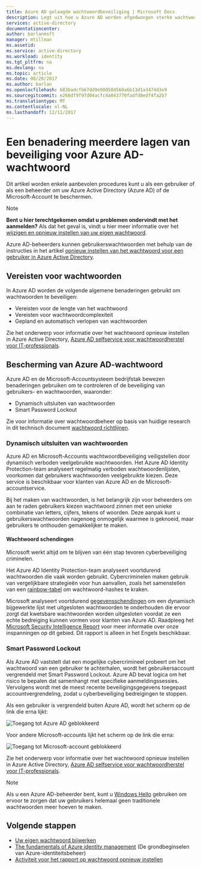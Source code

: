 ```yaml
---
title: Azure AD gelaagde wachtwoordbeveiliging | Microsoft Docs
description: Legt uit hoe u Azure AD worden afgedwongen sterke wachtwoorden en wachtwoorden van gebruikers beschermt tegen cyberbeveiliging criminelen,
services: active-directory
documentationcenter: 
author: barlanmsft
manager: mtillman
ms.assetid: 
ms.service: active-directory
ms.workload: identity
ms.tgt_pltfrm: na
ms.devlang: na
ms.topic: article
ms.date: 08/28/2017
ms.author: barlan
ms.openlocfilehash: 683badcfb67dd9e98058d560a6b13d1a3474d3e9
ms.sourcegitcommit: e266df9f97d04acfc4a843770fadfd8edf4fa2b7
ms.translationtype: MT
ms.contentlocale: nl-NL
ms.lasthandoff: 12/11/2017
---
```

# <a name="a-multi-tiered-approach-to-azure-ad-password-security"></a>Een benadering meerdere lagen van beveiliging voor Azure AD-wachtwoord

Dit artikel worden enkele aanbevolen procedures kunt u als een gebruiker of als een beheerder om uw Azure Active Directory (Azure AD) of de Microsoft-Account te beschermen.

 > [!NOTE]
 > **Bent u hier terechtgekomen omdat u problemen ondervindt met het aanmelden?** Als dat het geval is, vindt u hier meer informatie over het [wijzigen en opnieuw instellen van uw eigen wachtwoord](active-directory-passwords-update-your-own-password.md).
 >
 > Azure AD-beheerders kunnen gebruikerswachtwoorden met behulp van de instructies in het artikel [opnieuw instellen van het wachtwoord voor een gebruiker in Azure Active Directory](active-directory-users-reset-password-azure-portal.md).
 >

## <a name="password-requirements"></a>Vereisten voor wachtwoorden

In Azure AD worden de volgende algemene benaderingen gebruikt om wachtwoorden te beveiligen:

* Vereisten voor de lengte van het wachtwoord
* Vereisten voor wachtwoordcomplexiteit
* Gepland en automatisch verlopen van wachtwoorden

Zie het onderwerp voor informatie over het wachtwoord opnieuw instellen in Azure Active Directory, [Azure AD selfservice voor wachtwoordherstel voor IT-professionals](active-directory-passwords-update-your-own-password.md).

## <a name="azure-ad-password-protections"></a>Bescherming van Azure AD-wachtwoord

Azure AD en de Microsoft-Accountsysteem bedrijfstak bewezen benaderingen gebruiken om te controleren of de beveiliging van gebruikers- en wachtwoorden, waaronder:

* Dynamisch uitsluiten van wachtwoorden
* Smart Password Lockout

Zie voor informatie over wachtwoordbeheer op basis van huidige research in dit technisch document [wachtwoord richtlijnen](http://aka.ms/passwordguidance).

### <a name="dynamically-banned-passwords"></a>Dynamisch uitsluiten van wachtwoorden

Azure AD en Microsoft-Accounts wachtwoordbeveiliging veiligstellen door dynamisch verboden veelgebruikte wachtwoorden. Het Azure AD Identity Protection-team analyseert regelmatig verboden wachtwoordenlijsten, voorkomen dat gebruikers wachtwoorden veelgebruikte kiezen. Deze service is beschikbaar voor klanten van Azure AD en de Microsoft-accountservice.

Bij het maken van wachtwoorden, is het belangrijk zijn voor beheerders om aan te raden gebruikers kiezen wachtwoord zinnen met een unieke combinatie van letters, cijfers, tekens of woorden. Deze aanpak kunt u gebruikerswachtwoorden nagenoeg onmogelijk waarmee is geknoeid, maar gebruikers te onthouden gemakkelijker te maken.

#### <a name="password-breaches"></a>Wachtwoord schendingen

Microsoft werkt altijd om te blijven van één stap tevoren cyberbeveiliging criminelen.

Het Azure AD Identity Protection-team analyseert voortdurend wachtwoorden die vaak worden gebruikt. Cybercriminelen maken gebruik van vergelijkbare strategieën voor hun aanvallen, zoals het samenstellen van een [rainbow-tabel](https://en.wikipedia.org/wiki/Rainbow_table) om wachtwoord-hashes te kraken.

Microsoft analyseert voortdurend [gegevensschendingen](https://www.privacyrights.org/data-breaches) om een dynamisch bijgewerkte lijst met uitgesloten wachtwoorden te onderhouden die ervoor zorgt dat kwetsbare wachtwoorden worden uitgesloten voordat ze een echte bedreiging kunnen vormen voor klanten van Azure AD. Raadpleeg het [Microsoft Security Intelligence Report](https://www.microsoft.com/security/sir/default.aspx) voor meer informatie over onze inspanningen op dit gebied. Dit rapport is alleen in het Engels beschikbaar.

### <a name="smart-password-lockout"></a>Smart Password Lockout

Als Azure AD vaststelt dat een mogelijke cybercrimineel probeert om het wachtwoord van een gebruiker te achterhalen, wordt het gebruikersaccount vergrendeld met Smart Password Lockout. Azure AD bevat logica om het risico te bepalen dat samenhangt met specifieke aanmeldingssessies. Vervolgens wordt met de meest recente beveiligingsgegevens toegepast accountvergrendeling, zodat u cyberbeveiliging bedreigingen te stoppen.

Als een gebruiker is vergrendeld buiten Azure AD, wordt het scherm op de link die erna lijkt:

  ![Toegang tot Azure AD geblokkeerd](./media/active-directory-secure-passwords/locked-out-azuread.png)

Voor andere Microsoft-accounts lijkt het scherm op de link die erna:

  ![Toegang tot Microsoft-account geblokkeerd](./media/active-directory-secure-passwords/locked-out-ms-accounts.png)

Zie het onderwerp voor informatie over het wachtwoord opnieuw instellen in Azure Active Directory, [Azure AD selfservice voor wachtwoordherstel voor IT-professionals](active-directory-passwords-update-your-own-password.md).

  >[!NOTE]
  >Als u een Azure AD-beheerder bent, kunt u [Windows Hello](https://www.microsoft.com/windows/windows-hello) gebruiken om ervoor te zorgen dat uw gebruikers helemaal geen traditionele wachtwoorden meer hoeven te maken.
  >

## <a name="next-steps"></a>Volgende stappen

* [Uw eigen wachtwoord bijwerken](active-directory-passwords-update-your-own-password.md)
* [The fundamentals of Azure identity management](fundamentals-identity.md) (De grondbeginselen van Azure-identiteitsbeheer)
* [Activiteit voor het rapport op wachtwoord opnieuw instellen](active-directory-passwords-reporting.md)
